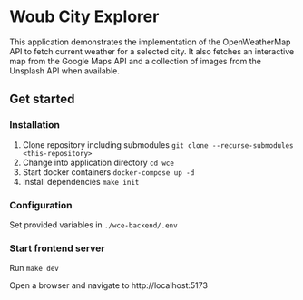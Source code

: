 # Woub City Explorer

This application demonstrates the implementation of the OpenWeatherMap API to fetch current weather for a selected city.
It also fetches an interactive map from the Google Maps API and a collection of images from the Unsplash API when available.

## Get started

### Installation
1. Clone repository including submodules
`git clone --recurse-submodules <this-repository>`
2. Change into application directory
`cd wce`
3. Start docker containers
`docker-compose up -d`
4. Install dependencies
`make init`

### Configuration
Set provided variables in `./wce-backend/.env`

### Start frontend server
Run `make dev`

Open a browser and navigate to http://localhost:5173
